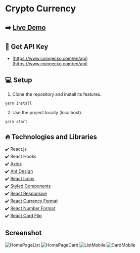 # Crypto Currency

## ➡️ [Live Demo](https://crypto-currency-nc.netlify.app/)

## :key: Get API Key 

- [https://www.coingecko.com/en/api](https://www.coingecko.com/en/api)

## :computer: Setup

1. Clone the repository and install its features.

```
yarn install
```

2. Use the project locally (localhost).

```
yarn start
```

## :fire: Technologies and Libraries

:heavy_check_mark: React.js <br />
:heavy_check_mark: React Hooks <br />
:heavy_check_mark: [Axios](https://github.com/axios/axios) <br />
:heavy_check_mark: [Ant Design](https://github.com/ant-design/ant-design) <br />
:heavy_check_mark: [React Icons](https://react-icons.github.io/react-icons/) <br />
:heavy_check_mark: [Styled Components](https://styled-components.com) <br />
:heavy_check_mark: [React Responsive](https://github.com/yocontra/react-responsive) <br />
:heavy_check_mark: [React Currency Format](https://github.com/mohitgupta8888/react-currency-format) <br />
:heavy_check_mark: [React Number Format](https://github.com/s-yadav/react-number-format) <br />
:heavy_check_mark: [React Card Flip](https://github.com/AaronCCWong/react-card-flip) <br />


## Screenshot

![HomePageList](https://github.com/NecatiCoskuncopur/crypto-currency/assets/85507269/5f644280-febe-40df-af4c-8cee55c4b48d)
![HomePageCard](https://github.com/NecatiCoskuncopur/crypto-currency/assets/85507269/67af7465-9907-4075-a834-e546761d7bd8)
![ListMobile](https://github.com/NecatiCoskuncopur/crypto-currency/assets/85507269/c82df791-600b-4834-996a-b7ad86a116c6)
![CardMobile](https://github.com/NecatiCoskuncopur/crypto-currency/assets/85507269/9a8e73c3-c767-4b80-99d6-8bd611db2032)

